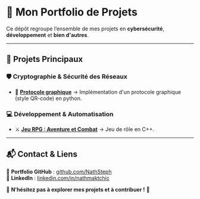 # 🚀 Mon Portfolio de Projets  

Ce dépôt regroupe l’ensemble de mes projets en **cybersécurité**, **développement** et **bien d'autres**.  

---

## 📂 Projets Principaux  

### 🛡️ Cryptographie & Sécurité des Réseaux 
- 🔐 **[Protocole graphique](https://github.com/NathSteph/ReseauxII)** → Implémentation d'un protocole graphique (style QR-code) en python.

### 💻 Développement & Automatisation
- ⚔️ **[Jeu RPG : Aventure et Combat](https://github.com/NathSteph/RPG)** → Jeu de rôle en C++.

<!--
### 🛡️ Cybersecurity Projects  
- 🔍 **[CTF Challenges](https://github.com/TonNomUtilisateur/ctf-challenges)** → Résolution et write-ups de challenges CTF  
- 📡 **[Pentesting Tools](https://github.com/TonNomUtilisateur/pentesting-tools)** → Scripts Python/Bash pour tests de sécurité  
- 🛠 **Network Scanner** → Scanner de ports en Python **(Privé, accès sur demande 🔒)**  

### 💻 Développement & Automatisation  
- 🐍 **[Python Security Scripts](https://github.com/TonNomUtilisateur/python-security)** → Scripts d’automatisation pour la cybersécurité  
- 🏗 **[Bash Automation](https://github.com/TonNomUtilisateur/bash-scripts)** → Outils de gestion automatisés en ligne de commande  

### 🌍 Projets Web & Cloud  
- 🌐 **Web Security App** → Détection des vulnérabilités web **(Bientôt public 🚧)**  
- ☁ **Docker & Cloud Security** → Sécurisation des conteneurs Docker **(Privé, accès sur demande 🔒)**  -->

---

## 📬 Contact & Liens  
🔗 **Portfolio GitHub** : [github.com/NathSteph](https://github.com/NathSteph/Portfolio)  
🔗 **LinkedIn** : [linkedin.com/in/nathmaktchic](https://linkedin.com/in/nathmaktchic)  
<!--📧 **Email** : [your.email@example.com]--> 

📢 **N’hésitez pas à explorer mes projets et à contribuer !** 🚀  
